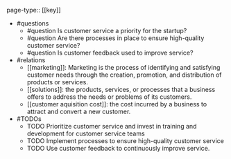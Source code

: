 page-type:: [[key]]
- #questions
	- #question Is customer service a priority for the startup?
	- #question Are there processes in place to ensure high-quality customer service?
	- #question Is customer feedback used to improve service?
- #relations
	- [[marketing]]: Marketing is the process of identifying and satisfying customer needs through the creation, promotion, and distribution of products or services.
	- [[solutions]]: the products, services, or processes that a business offers to address the needs or problems of its customers.
	- [[customer aquisition cost]]: the cost incurred by a business to attract and convert a new customer.
- #TODOs
	- TODO Prioritize customer service and invest in training and development for customer service teams
	- TODO  Implement processes to ensure high-quality customer service
	- TODO  Use customer feedback to continuously improve service.











